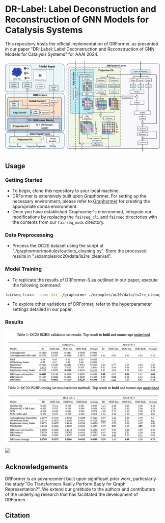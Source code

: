 # DR-Label: Label Deconstruction and Reconstruction of GNN Models for Catalysis Systems

This repository hosts the official implementation of DRFormer, as presented in our paper "DR-Label: Label Deconstruction and Reconstruction of GNN Models for Catalysis Systems" for AAAI 2024.

![](./figure/DRFormer_Architecture.png)

## Usage

### Getting Started
- To begin, clone this repository to your local machine.
- DRFormer is extensively built upon Graphormer. For setting up the necessary environment, please refer to [Graphormer](https://github.com/microsoft/Graphormer.git) for creating the appropriate conda environment.
- Once you have established Graphormer's environment, integrate our modifications by replacing the `fairseq_cli` and `fairseq` directories with the contents from our `fairseq_mods` directory.

### Data Preprocessing

- Process the OC20 dataset using the script at "./graphormer/modules/outliers_cleaning.py". Store the processed results in "./examples/oc20/data/is2re_clean/all".

### Model Training

- To replicate the results of DRFormer-S as outlined in our paper, execute the following command:

```bash
fairseq-train --user-dir ./graphormer ./examples/oc20/data/is2re_clean/all --valid-subset val_id,val_ood_ads,val_ood_both,val_ood_cat --best-checkpoint-metric loss --num-workers 0 --task is2re --criterion mae_deltapos --arch IEFormer_ep_pp_deq --optimizer adam --adam-betas 0.9,0.98 --adam-eps 1e-6 --clip-norm 5 --lr-scheduler polynomial_decay --lr 3e-4 --warmup-updates 10000 --total-num-update 1000000 --batch-size 2 --dropout 0.0 --attention-dropout 0.1 --weight-decay 0.001 --update-freq 4 --seed 1 --tensorboard-logdir oc20_drlabel --embed-dim 768 --ffn-embed-dim 768 --attention-heads 48 --max-update 1000000 --log-interval 10 --log-format simple --save-interval 2 --validate-interval 2 --keep-interval-updates 10 --save-dir ./bw_checkpoint/DRFormer-S --layers 12 --blocks 4 --required-batch-size-multiple 1 --node-loss-weight 25 --use-fit-sphere --use-shift-proj --edge-loss-weight 50 --sphere-pass-origin --noisy-nodes --noisy-nodes-rate 1.0 --noise-scale 0.3 --noise-type normal --noise-in-traj --noisy-node-weight 1 --no-node-mask --full-dataset --explicit-pos --pos-update-freq 6 --noisy-label --noisy-label-downscale 1.0 --fix-atoms 
```


- To explore other variations of DRFormer, refer to the hyperparameter settings detailed in our paper.

### Results

![](./figure/Results_table.png)

![](./figure/Vis.png)

## Acknowledgements

DRFormer is an advancement built upon significant prior work, particularly the study "Do Transformers Really Perform Badly for Graph Representation?". We extend our gratitude to the authors and contributors of the underlying research that has facilitated the development of DRFormer.

## Citation

